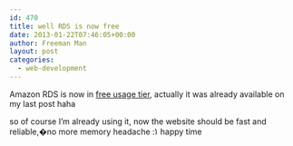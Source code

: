 ```yaml
---
id: 470
title: well RDS is now free
date: 2013-01-22T07:46:05+00:00
author: Freeman Man
layout: post
categories:
  - web-development
---
```

Amazon RDS is now in [free usage tier](http://aws.typepad.com/aws/2012/10/amazon-rds-now-available-in-the-aws-free-usage-tier.html), actually it was already available on my last post haha

so of course I&#8217;m already using it, now the website should be fast and reliable,�no more memory headache  <img src="http://i1.wp.com/ycfreeman.com/wp-includes/images/smilies/simple-smile.png?w=660" alt=":)" class="wp-smiley" style="height: 1em; max-height: 1em;" data-recalc-dims="1" />happy time
